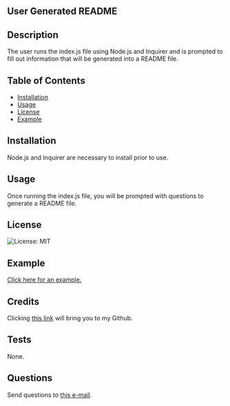 ## User Generated README 
## Description

The user runs the index.js file using Node.js and Inquirer and is prompted to fill out information that will be generated into a README file.

## Table of Contents
 

- [Installation](#installation)
- [Usage](#usage)
- [License](#license)
- [Example](#example)


## Installation

Node.js and Inquirer are necessary to install prior to use.

## Usage

Once running the index.js file, you will be prompted with questions to generate a README file.

## License

![License: MIT](https://img.shields.io/badge/License-MIT-yellow.svg)

## Example

[Click here for an example.](https://drive.google.com/file/d/1AqAzmiHW4R2dYtTkUg2nDc3TxtVRszzD/view)

## Credits

Clicking [this link](https://github.com/zeebigbadkitty/User-Generated-ReadME) will bring you to my Github.

## Tests

None.
 
## Questions

Send questions to [this e-mail](candice.radam@gmail.com).
